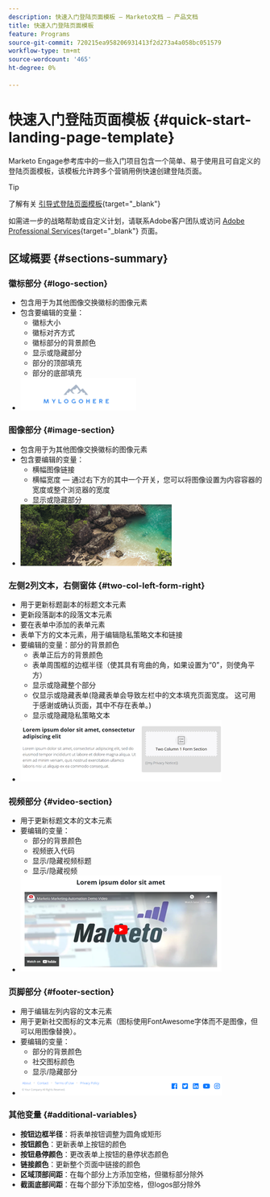```yaml
---
description: 快速入门登陆页面模板 — Marketo文档 — 产品文档
title: 快速入门登陆页面模板
feature: Programs
source-git-commit: 720215ea958206931413f2d273a4a058bc051579
workflow-type: tm+mt
source-wordcount: '465'
ht-degree: 0%

---
```


# 快速入门登陆页面模板 {#quick-start-landing-page-template}

Marketo Engage参考库中的一些入门项目包含一个简单、易于使用且可自定义的登陆页面模板，该模板允许跨多个营销用例快速创建登陆页面。

>[!TIP]
>
>了解有关 [引导式登陆页面模板](/help/marketo/product-docs/demand-generation/landing-pages/landing-page-templates/create-a-guided-landing-page-template.md){target="_blank"}

如需进一步的战略帮助或自定义计划，请联系Adobe客户团队或访问 [Adobe Professional Services](https://business.adobe.com/customers/consulting-services/main.html){target="_blank"} 页面。

## 区域概要 {#sections-summary}

### 徽标部分 {#logo-section}

* 包含用于为其他图像交换徽标的图像元素
* 包含要编辑的变量：
   * 徽标大小
   * 徽标对齐方式
   * 徽标部分的背景颜色
   * 显示或隐藏部分
   * 部分的顶部填充
   * 部分的底部填充
* ![](assets/quick-start-landing-page-template-1.png)

### 图像部分 {#image-section}

* 包含用于为其他图像交换徽标的图像元素
* 包含要编辑的变量：
   * 横幅图像链接
   * 横幅宽度 — 通过右下方的其中一个开关，您可以将图像设置为内容容器的宽度或整个浏览器的宽度
   * 显示或隐藏部分
* ![](assets/quick-start-landing-page-template-2.png)

### 左侧2列文本，右侧窗体 {#two-col-left-form-right}

* 用于更新标题副本的标题文本元素
* 更新段落副本的段落文本元素
* 要在表单中添加的表单元素
* 表单下方的文本元素，用于编辑隐私策略文本和链接
* 要编辑的变量：部分的背景颜色
   * 表单正后方的背景颜色
   * 表单周围框的边框半径（使其具有弯曲的角，如果设置为“0”，则使角平方）
   * 显示或隐藏整个部分
   * 仅显示或隐藏表单(隐藏表单会导致左栏中的文本填充页面宽度。 这可用于感谢或确认页面，其中不存在表单。)
   * 显示或隐藏隐私策略文本
* ![](assets/quick-start-landing-page-template-3.png)

### 视频部分 {#video-section}

* 用于更新标题文本的文本元素
* 要编辑的变量：
   * 部分的背景颜色
   * 视频嵌入代码
   * 显示/隐藏视频标题
   * 显示/隐藏视频
* ![](assets/quick-start-landing-page-template-4.png)

### 页脚部分 {#footer-section}

* 用于编辑左列内容的文本元素
* 用于更新社交图标的文本元素（图标使用FontAwesome字体而不是图像，但可以用图像替换）。
* 要编辑的变量：
   * 部分的背景颜色
   * 社交图标颜色
   * 显示/隐藏部分
* ![](assets/quick-start-landing-page-template-5.png)

### 其他变量 {#additional-variables}

* **按钮边框半径**：将表单按钮调整为圆角或矩形
* **按钮颜色**：更新表单上按钮的颜色
* **按钮悬停颜色**：更改表单上按钮的悬停状态颜色
* **链接颜色**：更新整个页面中链接的颜色
* **区域顶部间距**：在每个部分上方添加空格，但徽标部分除外
* **截面底部间距**：在每个部分下添加空格，但logos部分除外
